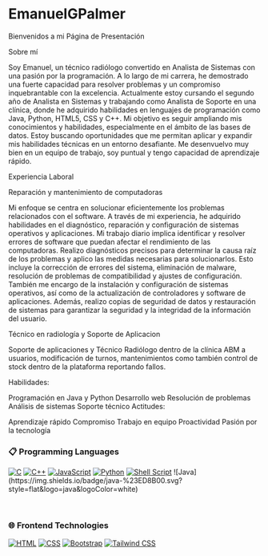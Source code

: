 # EmanuelGPalmer
Bienvenidos a mi Página de Presentación

Sobre mí

Soy Emanuel, un técnico radiólogo convertido en Analista de Sistemas con una pasión por la programación. A lo largo de mi carrera, he demostrado una fuerte capacidad para resolver problemas y un compromiso inquebrantable con la excelencia. Actualmente estoy cursando el segundo año de Analista en Sistemas y trabajando como Analista de Soporte en una clínica, donde he adquirido habilidades en lenguajes de programación como Java, Python, HTML5, CSS y C++. Mi objetivo es seguir ampliando mis conocimientos y habilidades, especialmente en el ámbito de las bases de datos. Estoy buscando oportunidades que me permitan aplicar y expandir mis habilidades técnicas en un entorno desafiante. Me desenvuelvo muy bien en un equipo de trabajo, soy puntual y tengo capacidad de aprendizaje rápido.

Experiencia Laboral

Reparación y mantenimiento de computadoras

Mi enfoque se centra en solucionar eficientemente los problemas relacionados con el software. A través de mi experiencia, he adquirido habilidades en el diagnóstico, reparación y configuración de sistemas operativos y aplicaciones. Mi trabajo diario implica identificar y resolver errores de software que puedan afectar el rendimiento de las computadoras. Realizo diagnósticos precisos para determinar la causa raíz de los problemas y aplico las medidas necesarias para solucionarlos. Esto incluye la corrección de errores del sistema, eliminación de malware, resolución de problemas de compatibilidad y ajustes de configuración. También me encargo de la instalación y configuración de sistemas operativos, así como de la actualización de controladores y software de aplicaciones. Además, realizo copias de seguridad de datos y restauración de sistemas para garantizar la seguridad y la integridad de la información del usuario.

Técnico en radiología y Soporte de Aplicacion

Soporte de aplicaciones y Técnico Radiólogo dentro de la clínica ABM a usuarios, modificación de turnos, mantenimientos como también control de stock dentro de la plataforma reportando fallos.

Habilidades:

Programación en Java y Python
Desarrollo web
Resolución de problemas
Análisis de sistemas
Soporte técnico
Actitudes:

Aprendizaje rápido
Compromiso
Trabajo en equipo
Proactividad
Pasión por la tecnología

### 📋 Programming Languages

<p align="left"> 
  <a href="https://www.cprogramming.com/" target="_blank"> 
    <img alt="C" src="https://img.shields.io/badge/C-%232370ED.svg?logo=c&logoColor=white"></a> 
  <a href="https://www.w3schools.com/cpp/" target="_blank"> 
    <img alt="C++" src="https://img.shields.io/badge/C++-%2300599C.svg?logo=c%2B%2B&logoColor=white"></a> 
  <a href="https://developer.mozilla.org/en-US/docs/Web/JavaScript" target="_blank"> 
    <img alt="JavaScript" src="https://img.shields.io/badge/JavaScript-%23F7DF1E.svg?logo=javascript&logoColor=black"></a>
  <a href="https://www.python.org" target="_blank">
    <img alt="Python" src="https://img.shields.io/badge/Python-%2314354C.svg?logo=python&logoColor=white"></a>
  <a href="https://www.gnu.org/software/bash/" target="_blank">
    <img alt="Shell Script" src="https://img.shields.io/badge/Shell%20Script-%23121011.svg?logo=gnu-bash&logoColor=white"></a>
  ![Java](https://img.shields.io/badge/java-%23ED8B00.svg?style=flat&logo=java&logoColor=white)
</p>
<br>




### 🌐 Frontend Technologies

<p align="left"> 
  <a href="https://www.w3.org/html/" target="_blank"> 
   <img alt="HTML" src="https://img.shields.io/badge/HTML5-%23E34F26.svg?logo=html5&logoColor=white"></a>  
  <a href="https://www.w3schools.com/css/" target="_blank">
    <img alt="CSS" src="https://img.shields.io/badge/CSS3-%231572B6.svg?logo=css3&logoColor=white"></a> 
  <a href="https://getbootstrap.com" target="_blank"> 
    <img alt="Bootstrap" src="https://img.shields.io/badge/Bootstrap-%23563D7C.svg?logo=bootstrap&logoColor=white"/></a>
  <a href="https://tailwindcss.com" target="_blank"> 
    <img alt="Tailwind CSS" src="https://img.shields.io/badge/Tailwind%20CSS-%2338B2AC.svg?logo=tailwind-css&logoColor=white"/></a>
</p>
<br>
